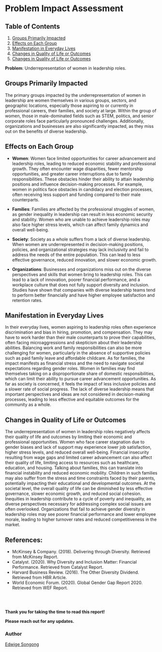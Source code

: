 # Problem Impact Assessment

## Table of Contents  
1. [Groups Primarily Impacted](#Groups-Primarily-Impacted)
2. [Effects on Each Group](#Effects-on-Each-Group)
3. [Manifestation in Everyday Lives](#Manifestation-in-Everyday-Lives)
4. [Changes in Quality of Life or Outcomes](#Changes-in-Quality-of-Life-or-Outcomes)
5. [Changes in Quality of Life or Outcomes](#Changes-in-Quality-of-Life-or-Outcomes)

**Problem**: Underrepresentation of women in leadership roles.

## Groups Primarily Impacted
The primary groups impacted by the underrepresentation of women in leadership are women themselves in various groups, sectors, and geographic locations, especially those aspiring to or currently in professional careers, their families, and society at large. Within the group of women, those in male-dominated fields such as STEM, politics, and senior corporate roles face particularly pronounced challenges. Additionally, organizations and businesses are also significantly impacted, as they miss out on the benefits of diverse leadership.

## Effects on Each Group
   * **Women**: Women face limited opportunities for career advancement and leadership roles, leading to reduced economic stability and professional growth. They often encounter wage disparities, fewer mentorship opportunities, and greater career interruptions due to family responsibilities. These obstacles hinder their ability to attain leadership positions and influence decision-making processes. For example, women in politics face obstacles in candidacy and election processes, often receiving less support and funding compared to their male counterparts.

   * **Families**: Families are affected by the professional struggles of women, as gender inequality in leadership can result in less economic security and stability. Women who are unable to achieve leadership roles may also face higher stress levels, which can affect family dynamics and overall well-being.

   * **Society**: Society as a whole suffers from a lack of diverse leadership. When women are underrepresented in decision-making positions, policies, and organizational strategies may lack inclusivity and fail to address the needs of the entire population. This can lead to less effective governance, reduced innovation, and slower economic growth.

   * **Organizations**: Businesses and organizations miss out on the diverse perspectives and skills that women bring to leadership roles. This can lead to a lack of innovation, poorer financial performance, and a workplace culture that does not fully support diversity and inclusion. Studies have shown that companies with diverse leadership teams tend to perform better financially and have higher employee satisfaction and retention rates.

## Manifestation in Everyday Lives
In their everyday lives, women aspiring to leadership roles often experience discrimination and bias in hiring, promotion, and compensation. They may have to work harder than their male counterparts to prove their capabilities, often facing microaggressions and skepticism about their leadership abilities. Balancing work and family responsibilities can also be more challenging for women, particularly in the absence of supportive policies such as paid family leave and affordable childcare. As for families, the impact manifests as financial stress and the need to navigate societal expectations regarding gender roles. Women in families may find themselves taking on a disproportionate share of domestic responsibilities, which can limit their ability to pursue career advancement opportunities. As far as society is concerned, it feels the impact of less inclusive policies and a slower rate of social progress. The lack of diverse leadership means that important perspectives and ideas are not considered in decision-making processes, leading to less effective and equitable outcomes for the community as a whole.

## Changes in Quality of Life or Outcomes
The underrepresentation of women in leadership roles negatively affects their quality of life and outcomes by limiting their economic and professional opportunities. Women who face career stagnation due to gender biases and lack of support may experience lower job satisfaction, higher stress levels, and reduced overall well-being. Financial insecurity resulting from wage gaps and limited career advancement can also affect their quality of life, limiting access to resources such as healthcare, education, and housing. Talking about families, this can translate into financial instability and reduced economic mobility. Children in such families may also suffer from the stress and time constraints faced by their parents, potentially impacting their educational and developmental outcomes. At the societal level, the overall quality of life can be diminished by less effective governance, slower economic growth, and reduced social cohesion. Inequities in leadership contribute to a cycle of poverty and inequality, as diverse perspectives necessary for addressing complex social issues are often overlooked. Organizations that fail to achieve gender diversity in leadership roles may see poorer financial performance and lower employee morale, leading to higher turnover rates and reduced competitiveness in the market.

## References:
* McKinsey & Company. (2018). Delivering through Diversity. Retrieved from McKinsey Report.
* Catalyst. (2020). Why Diversity and Inclusion Matter: Financial Performance. Retrieved from Catalyst Report.
* Harvard Business Review. (2016). The Other Diversity Dividend. Retrieved from HBR Article.
* World Economic Forum. (2020). Global Gender Gap Report 2020. Retrieved from WEF Report.

<br/><br/>

**Thank you for taking the time to read this report!** 

**Please reach out for any updates.**

### Author
[Edwige Songong](https://github.com/Songonge) 
